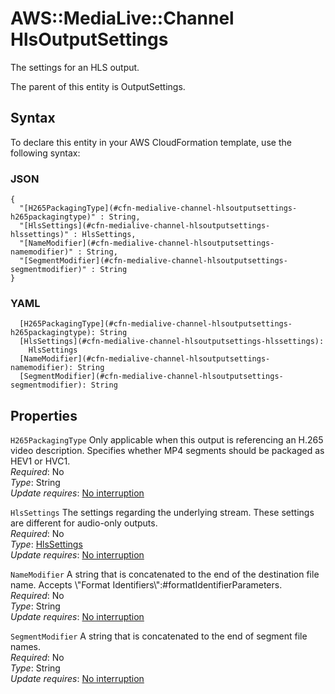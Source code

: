 # AWS::MediaLive::Channel HlsOutputSettings<a name="aws-properties-medialive-channel-hlsoutputsettings"></a>

The settings for an HLS output\.

The parent of this entity is OutputSettings\.

## Syntax<a name="aws-properties-medialive-channel-hlsoutputsettings-syntax"></a>

To declare this entity in your AWS CloudFormation template, use the following syntax:

### JSON<a name="aws-properties-medialive-channel-hlsoutputsettings-syntax.json"></a>

```
{
  "[H265PackagingType](#cfn-medialive-channel-hlsoutputsettings-h265packagingtype)" : String,
  "[HlsSettings](#cfn-medialive-channel-hlsoutputsettings-hlssettings)" : HlsSettings,
  "[NameModifier](#cfn-medialive-channel-hlsoutputsettings-namemodifier)" : String,
  "[SegmentModifier](#cfn-medialive-channel-hlsoutputsettings-segmentmodifier)" : String
}
```

### YAML<a name="aws-properties-medialive-channel-hlsoutputsettings-syntax.yaml"></a>

```
  [H265PackagingType](#cfn-medialive-channel-hlsoutputsettings-h265packagingtype): String
  [HlsSettings](#cfn-medialive-channel-hlsoutputsettings-hlssettings):
    HlsSettings
  [NameModifier](#cfn-medialive-channel-hlsoutputsettings-namemodifier): String
  [SegmentModifier](#cfn-medialive-channel-hlsoutputsettings-segmentmodifier): String
```

## Properties<a name="aws-properties-medialive-channel-hlsoutputsettings-properties"></a>

`H265PackagingType` <a name="cfn-medialive-channel-hlsoutputsettings-h265packagingtype"></a>
Only applicable when this output is referencing an H\.265 video description\. Specifies whether MP4 segments should be packaged as HEV1 or HVC1\.  
_Required_: No  
_Type_: String  
_Update requires_: [No interruption](https://docs.aws.amazon.com/AWSCloudFormation/latest/UserGuide/using-cfn-updating-stacks-update-behaviors.html#update-no-interrupt)

`HlsSettings` <a name="cfn-medialive-channel-hlsoutputsettings-hlssettings"></a>
The settings regarding the underlying stream\. These settings are different for audio\-only outputs\.  
_Required_: No  
_Type_: [HlsSettings](aws-properties-medialive-channel-hlssettings.md)  
_Update requires_: [No interruption](https://docs.aws.amazon.com/AWSCloudFormation/latest/UserGuide/using-cfn-updating-stacks-update-behaviors.html#update-no-interrupt)

`NameModifier` <a name="cfn-medialive-channel-hlsoutputsettings-namemodifier"></a>
A string that is concatenated to the end of the destination file name\. Accepts \\"Format Identifiers\\":\#formatIdentifierParameters\.  
_Required_: No  
_Type_: String  
_Update requires_: [No interruption](https://docs.aws.amazon.com/AWSCloudFormation/latest/UserGuide/using-cfn-updating-stacks-update-behaviors.html#update-no-interrupt)

`SegmentModifier` <a name="cfn-medialive-channel-hlsoutputsettings-segmentmodifier"></a>
A string that is concatenated to the end of segment file names\.  
_Required_: No  
_Type_: String  
_Update requires_: [No interruption](https://docs.aws.amazon.com/AWSCloudFormation/latest/UserGuide/using-cfn-updating-stacks-update-behaviors.html#update-no-interrupt)
